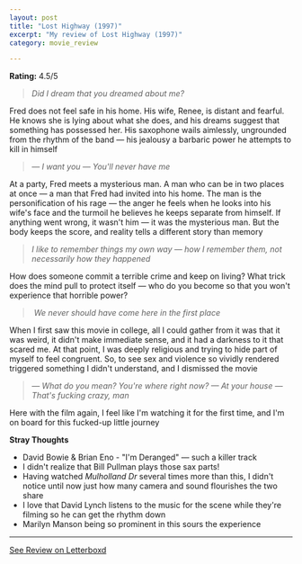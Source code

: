 ```yaml
---
layout: post
title: "Lost Highway (1997)"
excerpt: "My review of Lost Highway (1997)"
category: movie_review

---
```


**Rating:** 4.5/5

<blockquote><i>Did I dream that you dreamed about me?</i></blockquote>Fred does not feel safe in his home. His wife, Renee, is distant and fearful. He knows she is lying about what she does, and his dreams suggest that something has possessed her. His saxophone wails aimlessly, ungrounded from the rhythm of the band — his jealousy a barbaric power he attempts to kill in himself
<blockquote><i>— I want you
</i><i>— You'll never have me</i></blockquote>At a party, Fred meets a mysterious man. A man who can be in two places at once — a man that Fred had invited into his home. The man is the personification of his rage — the anger he feels when he looks into his wife's face and the turmoil he believes he keeps separate from himself. If anything went wrong, it wasn't him — it was the mysterious man. But the body keeps the score, and reality tells a different story than memory
<blockquote><i>I like to remember things my own way — how I remember them, not necessarily how they happened</i></blockquote>How does someone commit a terrible crime and keep on living? What trick does the mind pull to protect itself — who do you become so that you won't experience that horrible power?
<blockquote><i> We never should have come here in the first place</i></blockquote>When I first saw this movie in college, all I could gather from it was that it was weird, it didn't make immediate sense, and it had a darkness to it that scared me. At that point, I was deeply religious and trying to hide part of myself to feel congruent. So, to see sex and violence so vividly rendered triggered something I didn't understand, and I dismissed the movie
<blockquote><i>— What do you mean? You're where right now?
</i><i>— At your house
</i><i>— That's fucking crazy, man</i></blockquote>Here with the film again, I feel like I'm watching it for the first time, and I'm on board for this fucked-up little journey 

<b>Stray Thoughts</b>
* David Bowie & Brian Eno - "I'm Deranged" — such a killer track
* I didn't realize that Bill Pullman plays those sax parts!
* Having watched <i>Mulholland Dr</i> several times more than this, I didn't notice until now just how many camera and sound flourishes the two share
* I love that David Lynch listens to the music for the scene while they're filming so he can get the rhythm down
* Marilyn Manson being so prominent in this sours the experience

<hr>

[See Review on Letterboxd](https://boxd.it/4Q9GJv)
